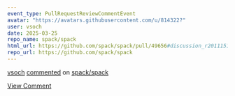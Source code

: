 ```yaml
---
event_type: PullRequestReviewCommentEvent
avatar: "https://avatars.githubusercontent.com/u/814322?"
user: vsoch
date: 2025-03-25
repo_name: spack/spack
html_url: https://github.com/spack/spack/pull/49656#discussion_r2011151624
repo_url: https://github.com/spack/spack
---
```


<a href='https://github.com/vsoch' target='_blank'>vsoch</a> <a href='https://github.com/spack/spack/pull/49656#discussion_r2011151624' target='_blank'>commented</a> on <a href='https://github.com/spack/spack' target='_blank'>spack/spack</a>

<a href='https://github.com/spack/spack/pull/49656#discussion_r2011151624' target='_blank'>View Comment</a>